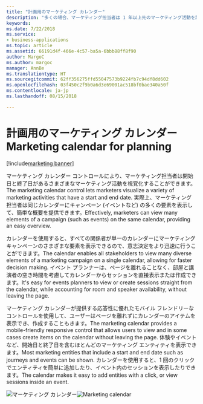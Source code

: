 ```yaml
---
title: "計画用のマーケティング カレンダー"
description: "多くの場合、マーケティング担当者は 1 年以上先のマーケティング活動を計画します。"
keywords: 
ms.date: 7/22/2018
ms.service:
- business-applications
ms.topic: article
ms.assetid: 66191d4f-466e-4c57-ba5a-6bbb88ff8f90
author: MargoC
ms.author: margoc
manager: AnnBe
ms.translationtype: HT
ms.sourcegitcommit: 62ff356275ffd55047573b9224fb7c94df8dd602
ms.openlocfilehash: 03f450c2f9b0a6d3e69001ac518bf0bae340a50f
ms.contentlocale: ja-jp
ms.lasthandoff: 08/15/2018

---
```


# <a name="marketing-calendar-for-planning"></a><span data-ttu-id="25395-103">計画用のマーケティング カレンダー</span><span class="sxs-lookup"><span data-stu-id="25395-103">Marketing calendar for planning</span></span>

[!include[marketing banner](../../includes/marketing.md)]



<span data-ttu-id="25395-104">マーケティング カレンダー コントロールにより、マーケティング担当者は開始日と終了日があるさまざまなマーケティング活動を視覚化することができます。</span><span class="sxs-lookup"><span data-stu-id="25395-104">The marketing calendar control lets marketers visualize a variety of marketing activities that have a start and end date.</span></span> <span data-ttu-id="25395-105">実際上、マーケティング担当者は同じカレンダーにキャンペーン (イベントなど) の多くの要素を表示して、簡単な概要を提供できます。</span><span class="sxs-lookup"><span data-stu-id="25395-105">Effectively, marketers can view many elements of a campaign (such as events) on the same calendar, providing an easy overview.</span></span>

<span data-ttu-id="25395-106">カレンダーを使用すると、すべての関係者が単一のカレンダーにマーケティング キャンペーンのさまざまな要素を表示できるので、意志決定をより迅速に行うことができます。</span><span class="sxs-lookup"><span data-stu-id="25395-106">The calendar enables all stakeholders to view many diverse elements of a marketing campaign on a single calendar, allowing for faster decision making.</span></span> <span data-ttu-id="25395-107">イベント プランナーは、ページを離れることなく、部屋と講演者の空き時間を考慮してカレンダーからセッションを直接表示または作成できます。</span><span class="sxs-lookup"><span data-stu-id="25395-107">It's easy for events planners to view or create sessions straight from the calendar, while accounting for room and speaker availability, without leaving the page.</span></span>

<span data-ttu-id="25395-108">マーケティング カレンダーが提供する応答性に優れたモバイル フレンドリーなコントロールを使用して、ユーザーはページを離れずにカレンダーのアイテムを表示でき、作成することもきます。</span><span class="sxs-lookup"><span data-stu-id="25395-108">The marketing calendar provides a mobile-friendly responsive control that allows users to view and in some cases create items on the calendar without leaving the page.</span></span> <span data-ttu-id="25395-109">体験やイベントなど、開始日と終了日を含むほとんどのマーケティング エンティティを表示できます。</span><span class="sxs-lookup"><span data-stu-id="25395-109">Most marketing entities that include a start and end date such as journeys and events can be shown.</span></span> <span data-ttu-id="25395-110">カレンダーを使用すると、1 回のクリックでエンティティを簡単に追加したり、イベント内のセッションを表示したりできます。</span><span class="sxs-lookup"><span data-stu-id="25395-110">The calendar makes it easy to add entities with a click, or view sessions inside an event.</span></span>  

<span data-ttu-id="25395-111">![マーケティング カレンダー](media/CampaignCalendar_2.png "マーケティング カレンダー")</span><span class="sxs-lookup"><span data-stu-id="25395-111">![Marketing calendar](media/CampaignCalendar_2.png "Marketing calendar")</span></span>

<!--
### Who uses this
Marketers and event managers
### Setup required
Administrators can easily set up and configure the feature in the app settings.
-->


